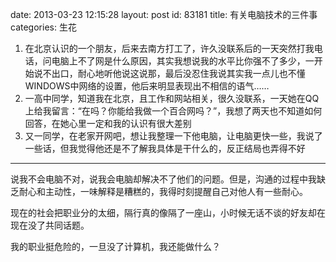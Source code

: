 date: 2013-03-23 12:15:28
layout: post
id: 83181
title: 有关电脑技术的三件事
categories: 生花

1. 在北京认识的一个朋友，后来去南方打工了，许久没联系后的一天突然打我电话，问电脑上不了网是什么原因，其实我想说我的水平比你强不了多少，一开始说不出口，耐心地听他说这说那，最后没忍住我说其实我一点儿也不懂WINDOWS中网络的设置，他后来明显表现出不相信的语气……
2. 一高中同学，知道我在北京，且工作和网站相关，很久没联系，一天她在QQ上给我留言：“在吗？你能给我做一个百合网吗？”，我想了两天也不知道如何回答，在她心里一定和我的认识有很大差别
3. 又一同学，在老家开网吧，想让我整理一下他电脑，让电脑更快一些，我说了一些话，但我觉得他还是不了解我具体是干什么的，反正结局也弄得不好

-----

说我不会电脑不对，说我会电脑却解决不了他们的问题。但是，沟通的过程中我缺乏耐心和主动性，一味解释是糟糕的，我得时刻提醒自己对他人有一些耐心。

现在的社会把职业分的太细，隔行真的像隔了一座山，小时候无话不谈的好友却在现在没了共同话题。

我的职业挺危险的，一旦没了计算机，我还能做什么？
